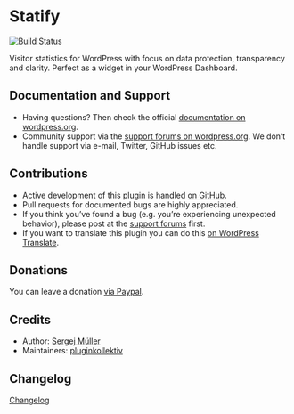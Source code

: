 # Statify

[![Build Status](https://travis-ci.org/pluginkollektiv/statify.svg?branch=travis-support-with-code-style-checks)](https://travis-ci.org/pluginkollektiv/statify)

Visitor statistics for WordPress with focus on data protection, transparency and clarity. Perfect as a widget in your WordPress Dashboard.

## Documentation and Support
* Having questions? Then check the official [documentation on wordpress.org](https://wordpress.org/plugins/statify/).
* Community support via the [support forums on wordpress.org](https://wordpress.org/support/plugin/statify).
    We don’t handle support via e-mail, Twitter, GitHub issues etc.

## Contributions
* Active development of this plugin is handled [on GitHub](https://github.com/pluginkollektiv/statify).
* Pull requests for documented bugs are highly appreciated.
* If you think you’ve found a bug (e.g. you’re experiencing unexpected behavior), please post at the [support forums](https://wordpress.org/support/plugin/statify) first.
* If you want to translate this plugin you can do this [on WordPress Translate](https://translate.wordpress.org/projects/wp-plugins/statify).

## Donations
You can leave a donation 
[via Paypal](https://www.paypal.com/cgi-bin/webscr?cmd=_donations&business=TD4AMD2D8EMZW).

## Credits
* Author: [Sergej Müller](https://sergejmueller.github.io/)
* Maintainers: [pluginkollektiv](http://pluginkollektiv.org/)

## Changelog
[Changelog](CHANGELOG.md)
